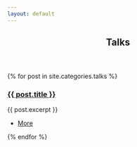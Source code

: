 ```yaml
---
layout: default
---
```


<section>
	<header class="major">
		<h2>Talks</h2>
	</header>
	<div class="posts">
	{% for post in site.categories.talks %}
		<article>
			<a href="{{ site.baseurl }}{{ post.url }}" class="image"><img src="{{ post.image }}" alt="" /></a>
			<h3><a href="{{ site.baseurl }}{{ post.url }}">{{ post.title }}</a></h3>
			<p>{{ post.excerpt }}</p>
			<ul class="actions">
				<li><a href="{{ post.url }}" class="button">More</a></li>
			</ul>
		</article>
	{% endfor %}
	</div>
</section>
